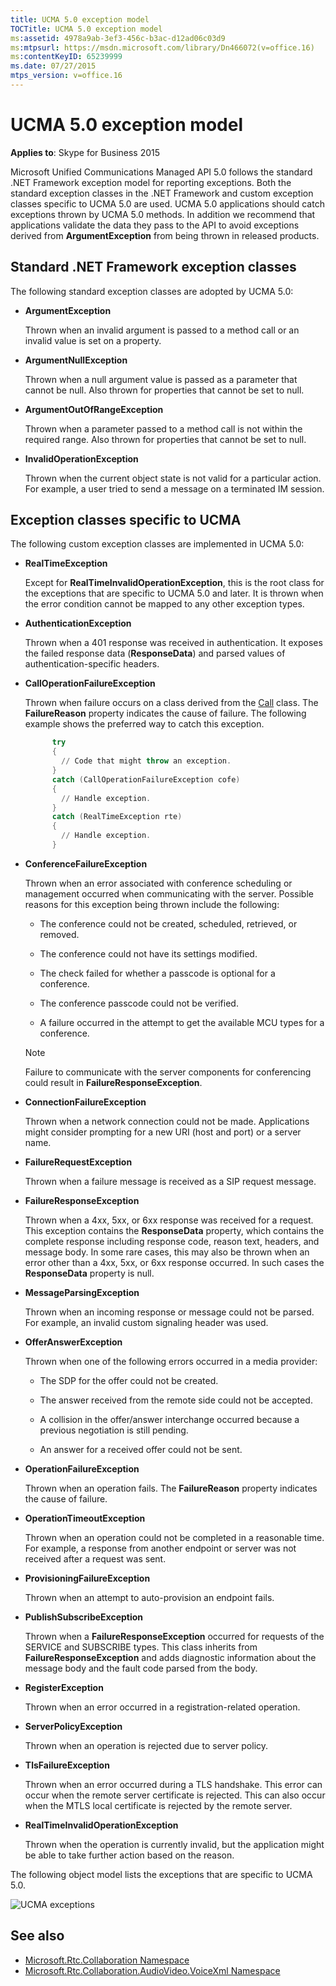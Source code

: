 ```yaml
---
title: UCMA 5.0 exception model
TOCTitle: UCMA 5.0 exception model
ms:assetid: 4978a9ab-3ef3-456c-b3ac-d12ad06c03d9
ms:mtpsurl: https://msdn.microsoft.com/library/Dn466072(v=office.16)
ms:contentKeyID: 65239999
ms.date: 07/27/2015
mtps_version: v=office.16
---
```


# UCMA 5.0 exception model

**Applies to**: Skype for Business 2015

Microsoft Unified Communications Managed API 5.0 follows the standard .NET Framework exception model for reporting exceptions. Both the standard exception classes in the .NET Framework and custom exception classes specific to UCMA 5.0 are used. UCMA 5.0 applications should catch exceptions thrown by UCMA 5.0 methods. In addition we recommend that applications validate the data they pass to the API to avoid exceptions derived from **ArgumentException** from being thrown in released products.

## Standard .NET Framework exception classes

The following standard exception classes are adopted by UCMA 5.0:

- **ArgumentException**

  Thrown when an invalid argument is passed to a method call or an invalid value is set on a property.

- **ArgumentNullException** 

  Thrown when a null argument value is passed as a parameter that cannot be null. Also thrown for properties that cannot be set to null.

- **ArgumentOutOfRangeException** 

  Thrown when a parameter passed to a method call is not within the required range. Also thrown for properties that cannot be set to null.

- **InvalidOperationException** 

  Thrown when the current object state is not valid for a particular action. For example, a user tried to send a message on a terminated IM session.

## Exception classes specific to UCMA

The following custom exception classes are implemented in UCMA 5.0:

- **RealTimeException** 

  Except for **RealTimeInvalidOperationException**, this is the root class for the exceptions that are specific to UCMA 5.0 and later. It is thrown when the error condition cannot be mapped to any other exception types.

- **AuthenticationException** 

  Thrown when a 401 response was received in authentication. It exposes the failed response data (**ResponseData**) and parsed values of authentication-specific headers.

- **CallOperationFailureException**

  Thrown when failure occurs on a class derived from the [Call](https://docs.microsoft.com/dotnet/api/microsoft.rtc.collaboration.call?view=ucma-api) class. The **FailureReason** property indicates the cause of failure. The following example shows the preferred way to catch this exception.

  ```powershell  
        try
        {
          // Code that might throw an exception.
        }
        catch (CallOperationFailureException cofe)
        {
          // Handle exception.
        }
        catch (RealTimeException rte)
        {
          // Handle exception.
        }
  ```

- **ConferenceFailureException**  
  
  Thrown when an error associated with conference scheduling or management occurred when communicating with the server. Possible reasons for this exception being thrown include the following:
    
  - The conference could not be created, scheduled, retrieved, or removed.
    
  - The conference could not have its settings modified.
    
  - The check failed for whether a passcode is optional for a conference.
    
  - The conference passcode could not be verified.
    
  - A failure occurred in the attempt to get the available MCU types for a conference.
    
  > [!NOTE]
  > Failure to communicate with the server components for conferencing could result in **FailureResponseException**.

- **ConnectionFailureException**  
  
  Thrown when a network connection could not be made. Applications might consider prompting for a new URI (host and port) or a server name.

- **FailureRequestException**  
  
  Thrown when a failure message is received as a SIP request message.

- **FailureResponseException**  
  
  Thrown when a 4xx, 5xx, or 6xx response was received for a request. This exception contains the **ResponseData** property, which contains the complete response including response code, reason text, headers, and message body. In some rare cases, this may also be thrown when an error other than a 4xx, 5xx, or 6xx response occurred. In such cases the **ResponseData** property is null.

- **MessageParsingException**  
  
  Thrown when an incoming response or message could not be parsed. For example, an invalid custom signaling header was used.

- **OfferAnswerException**  
  
  Thrown when one of the following errors occurred in a media provider:
    
  - The SDP for the offer could not be created.
    
  - The answer received from the remote side could not be accepted.
    
  - A collision in the offer/answer interchange occurred because a previous negotiation is still pending.
    
  - An answer for a received offer could not be sent.

- **OperationFailureException**  
  
  Thrown when an operation fails. The **FailureReason** property indicates the cause of failure.

- **OperationTimeoutException**  
  
  Thrown when an operation could not be completed in a reasonable time. For example, a response from another endpoint or server was not received after a request was sent.

- **ProvisioningFailureException**  
  
  Thrown when an attempt to auto-provision an endpoint fails.

- **PublishSubscribeException**  
  
  Thrown when a **FailureResponseException** occurred for requests of the SERVICE and SUBSCRIBE types. This class inherits from **FailureResponseException** and adds diagnostic information about the message body and the fault code parsed from the body.

- **RegisterException**  
  
  Thrown when an error occurred in a registration-related operation.

- **ServerPolicyException**  
  
  Thrown when an operation is rejected due to server policy.

- **TlsFailureException**  
  
  Thrown when an error occurred during a TLS handshake. This error can occur when the remote server certificate is rejected. This can also occur when the MTLS local certificate is rejected by the remote server.

- **RealTimeInvalidOperationException**  
  
  Thrown when the operation is currently invalid, but the application might be able to take further action based on the reason.

The following object model lists the exceptions that are specific to UCMA 5.0.

![UCMA exceptions](images/Dn466072.UCMA2Exceptions(Office.16).jpg "UCMA exceptions")

## See also

- [Microsoft.Rtc.Collaboration Namespace](https://docs.microsoft.com/dotnet/api/microsoft.rtc.collaboration?view=ucma-api-5.0)
- [Microsoft.Rtc.Collaboration.AudioVideo.VoiceXml Namespace](https://docs.microsoft.com/dotnet/api/Microsoft.Rtc.Collaboration.AudioVideo.VoiceXml?view=ucma-voice)